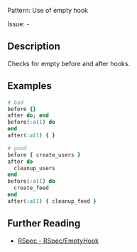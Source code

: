 Pattern: Use of empty hook

Issue: -

## Description

Checks for empty before and after hooks.

## Examples

```ruby
# bad
before {}
after do; end
before(:all) do
end
after(:all) { }

# good
before { create_users }
after do
  cleanup_users
end
before(:all) do
  create_feed
end
after(:all) { cleanup_feed }
```

## Further Reading

* [RSpec - RSpec/EmptyHook](https://docs.rubocop.org/rubocop-rspec/cops_rspec.html#rspecemptyhook)